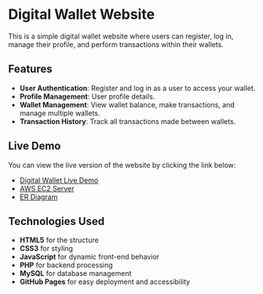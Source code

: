 # Digital Wallet Website

This is a simple digital wallet website where users can register, log in, manage their profile, and perform transactions within their wallets.

## Features
- **User Authentication**: Register and log in as a user to access your wallet.
- **Profile Management**: User profile details.
- **Wallet Management**: View wallet balance, make transactions, and manage multiple wallets.
- **Transaction History**: Track all transactions made between wallets.

## Live Demo
You can view the live version of the website by clicking the link below:
- [Digital Wallet Live Demo](https://ali-al-ahmad.github.io/index.html)
- [AWS EC2 Server](http://52.47.202.106/wallet-server/)
- [ER Diagram](https://drawsql.app/teams/alialahmads-team/diagrams/fse-digital-wallet-e-walletv)

## Technologies Used
- **HTML5** for the structure
- **CSS3** for styling
- **JavaScript** for dynamic front-end behavior
- **PHP** for backend processing
- **MySQL** for database management
- **GitHub Pages** for easy deployment and accessibility
